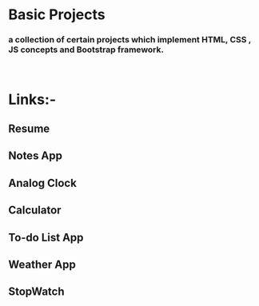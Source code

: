 <h1>Basic Projects</h1>
<h3>a collection of certain projects which implement HTML, CSS , JS concepts and Bootstrap framework.</h3><br/>

<h1>Links:- </h1>
<h2><a href="https://shweta-resume.netlify.app/" style="text-decoration:none;">Resume<a></h2>
<h2><a href="https://situ-notes.netlify.app/" style="text-decoration:none;">Notes App<a></h2>
<h2><a href="https://situ-analog-clock.netlify.app/" style="text-decoration:none;">Analog Clock<a></h2>
<h2><a href="https://mycalculator-pro.netlify.app/" style="text-decoration:none;">Calculator<a></h2>
<h2><a href="https://situ-todo-list-app.netlify.app/" style="text-decoration:none;">To-do List App<a></h2>
<h2><a href="https://shwetaantil-weather-app.netlify.app/" style="text-decoration:none;">Weather App<a></h2>
<h2><a href="https://shweta-stopwatch.netlify.app/" style="text-decoration:none;">StopWatch<a></h2>



